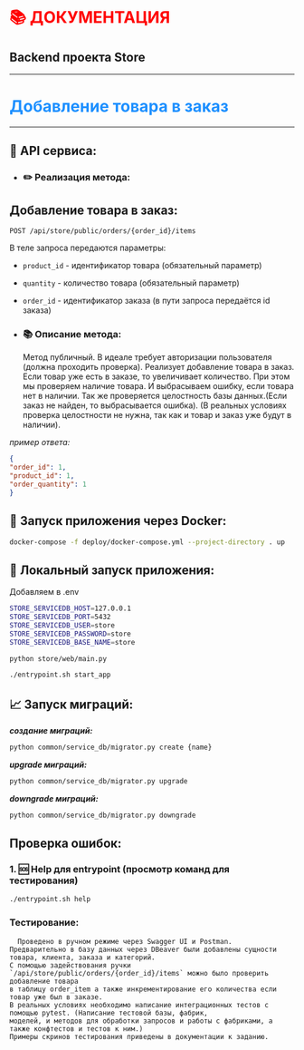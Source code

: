 # <span style="color:#FF0000">📚 ДОКУМЕНТАЦИЯ</span>

## Backend проекта Store

---

# <span style="color:#1E90FF">Добавление товара в заказ</span>

---

## 🔗 **API сервиса**:

* ### ✏️ Реализация метода:
## Добавление товара в заказ:

  `POST /api/store/public/orders/{order_id}/items`

  В теле запроса передаются параметры:
  * `product_id` - идентификатор товара (обязательный параметр)
  * `quantity` - количество товара (обязательный параметр)
  * `order_id` - идентификатор заказа (в пути запроса передаётся id заказа)

    

* ### 📚 Описание метода:
   Метод публичный. В идеале требует авторизации пользователя (должна проходить проверка).
  Реализует добавление товара в заказ. Если товар уже есть в заказе, то увеличивает количество.
  При этом мы проверяем наличие товара. И выбрасываем ошибку, если товара нет в наличии.
  Так же проверяется целостность базы данных.(Если заказ не найден, то выбрасывается ошибка).
  (В реальных условиях проверка целостности не нужна, так как и товар и заказ уже будут в наличии).

    
  

*пример ответа:*

  ```json
  {
  "order_id": 1,
  "product_id": 1,
  "order_quantity": 1
}
  ```

## 🚀 **Запуск приложения через Docker:**

```bash
docker-compose -f deploy/docker-compose.yml --project-directory . up
```

## 🚀 Локальный запуск приложения:

Добавляем в .env

```bash
STORE_SERVICEDB_HOST=127.0.0.1
STORE_SERVICEDB_PORT=5432
STORE_SERVICEDB_USER=store
STORE_SERVICEDB_PASSWORD=store
STORE_SERVICEDB_BASE_NAME=store
```

```bash
python store/web/main.py
```

```bash
./entrypoint.sh start_app
```

## 📈 Запуск миграций:

***создание миграций:***

```bash
python common/service_db/migrator.py create {name}
```

***upgrade миграций:***

```bash
python common/service_db/migrator.py upgrade
```

***downgrade миграций:***

```bash
python common/service_db/migrator.py downgrade
```

## Проверка ошибок:

### 1. 🆘 Help для entrypoint (просмотр команд для тестирования)

```bash
./entrypoint.sh help
```
### Тестирование:
      Проведено в ручном режиме через Swagger UI и Postman.
    Предварительно в базу данных через DBeaver были добавлены сущности товара, клиента, заказа и категорий.
    С помощью задействования ручки `/api/store/public/orders/{order_id}/items` можно было проверить добавление товара 
    в таблицу order_item а также инкрементирование его количества если товар уже был в заказе.
    В реальных условиях необходимо написание интеграционных тестов c помощью pytest. (Написание тестовой базы, фабрик,
    моделей, и методов для обработки запросов и работы с фабриками, а также конфтестов и тестов к ним.)
    Примеры скринов тестирования приведены в документации к заданию.
